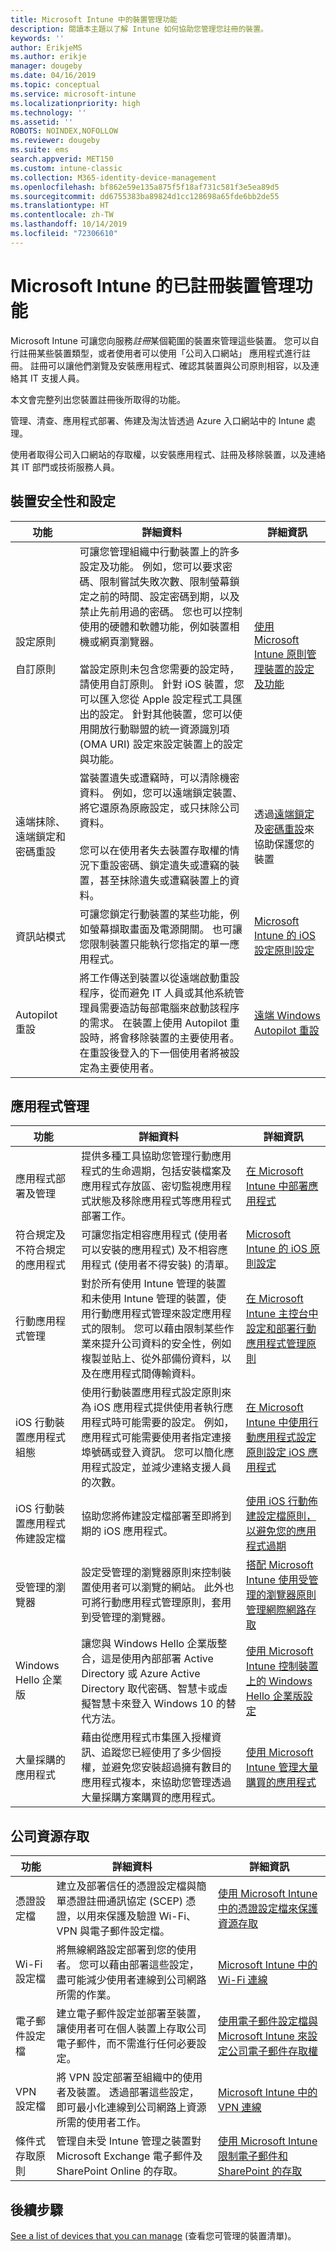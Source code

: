 ```yaml
---
title: Microsoft Intune 中的裝置管理功能
description: 閱讀本主題以了解 Intune 如何協助您管理您註冊的裝置。
keywords: ''
author: ErikjeMS
ms.author: erikje
manager: dougeby
ms.date: 04/16/2019
ms.topic: conceptual
ms.service: microsoft-intune
ms.localizationpriority: high
ms.technology: ''
ms.assetid: ''
ROBOTS: NOINDEX,NOFOLLOW
ms.reviewer: dougeby
ms.suite: ems
search.appverid: MET150
ms.custom: intune-classic
ms.collection: M365-identity-device-management
ms.openlocfilehash: bf862e59e135a875f5f18af731c581f3e5ea89d5
ms.sourcegitcommit: dd6755383ba89824d1cc128698a65fde6bb2de55
ms.translationtype: HT
ms.contentlocale: zh-TW
ms.lasthandoff: 10/14/2019
ms.locfileid: "72306610"
---
```

# <a name="enrolled-device-management-capabilities-of-microsoft-intune"></a>Microsoft Intune 的已註冊裝置管理功能

Microsoft Intune 可讓您向服務*註冊*某個範圍的裝置來管理這些裝置。 您可以自行註冊某些裝置類型，或者使用者可以使用「公司入口網站」  應用程式進行註冊。 註冊可以讓他們瀏覽及安裝應用程式、確認其裝置與公司原則相容，以及連絡其 IT 支援人員。

本文會完整列出您裝置註冊後所取得的功能。

管理、清查、應用程式部署、佈建及淘汰皆透過 Azure 入口網站中的 Intune 處理。

使用者取得公司入口網站的存取權，以安裝應用程式、註冊及移除裝置，以及連絡其 IT 部門或技術服務人員。



## <a name="device-security-and-configuration"></a>裝置安全性和設定

|功能|詳細資料|詳細資訊|
|--------------|-----------|--------------------|
|設定原則<br><br>自訂原則| 可讓您管理組織中行動裝置上的許多設定及功能。 例如，您可以要求密碼、限制嘗試失敗次數、限制螢幕鎖定之前的時間、設定密碼到期，以及禁止先前用過的密碼。 您也可以控制使用的硬體和軟體功能，例如裝置相機或網頁瀏覽器。<br><br>當設定原則未包含您需要的設定時，請使用自訂原則。 針對 iOS 裝置，您可以匯入您從 Apple 設定程式工具匯出的設定。 針對其他裝置，您可以使用開放行動聯盟的統一資源識別項 (OMA URI) 設定來設定裝置上的設定與功能。|[使用 Microsoft Intune 原則管理裝置的設定及功能](../protect/device-compliance-get-started.md)|
|遠端抹除、遠端鎖定和密碼重設|當裝置遺失或遭竊時，可以清除機密資料。 例如，您可以遠端鎖定裝置、將它還原為原廠設定，或只抹除公司資料。<br><br>您可以在使用者失去裝置存取權的情況下重設密碼、鎖定遺失或遭竊的裝置，甚至抹除遺失或遭竊裝置上的資料。|透過[遠端鎖定](../remote-actions/device-remote-lock.md)及[密碼重設](../remote-actions/device-passcode-reset.md)來協助保護您的裝置|
|資訊站模式|可讓您鎖定行動裝置的某些功能，例如螢幕擷取畫面及電源開關。 也可讓您限制裝置只能執行您指定的單一應用程式。 |[Microsoft Intune 的 iOS 設定原則設定](../configuration/device-restrictions-ios.md)|
|Autopilot 重設|將工作傳送到裝置以從遠端啟動重設程序，從而避免 IT 人員或其他系統管理員需要造訪每部電腦來啟動該程序的需求。 在裝置上使用 Autopilot 重設時，將會移除裝置的主要使用者。 在重設後登入的下一個使用者將被設定為主要使用者。|[遠端 Windows Autopilot 重設](https://docs.microsoft.com/windows/deployment/windows-autopilot/windows-autopilot-reset#reset-devices-with-remote-windows-autopilot-reset)|

## <a name="app-management"></a>應用程式管理

|功能|詳細資料|詳細資訊|
|--------------|-----------|--------------------|
|應用程式部署及管理|提供多種工具協助您管理行動應用程式的生命週期，包括安裝檔案及應用程式存放區、密切監視應用程式狀態及移除應用程式等應用程式部署工作。|[在 Microsoft Intune 中部署應用程式](../apps/apps-deploy.md)|
|符合規定及不符合規定的應用程式|可讓您指定相容應用程式 (使用者可以安裝的應用程式) 及不相容應用程式 (使用者不得安裝) 的清單。|[Microsoft Intune 的 iOS 原則設定](../configuration/device-restrictions-ios.md)|
|行動應用程式管理|對於所有使用 Intune 管理的裝置和未使用 Intune 管理的裝置，使用行動應用程式管理來設定應用程式的限制。 您可以藉由限制某些作業來提升公司資料的安全性，例如複製並貼上、從外部備份資料，以及在應用程式間傳輸資料。|[在 Microsoft Intune 主控台中設定和部署行動應用程式管理原則](../developer/app-wrapper-prepare-android.md)|
|iOS 行動裝置應用程式組態|使用行動裝置應用程式設定原則來為 iOS 應用程式提供使用者執行應用程式時可能需要的設定。 例如，應用程式可能需要使用者指定連接埠號碼或登入資訊。 您可以簡化應用程式設定，並減少連絡支援人員的次數。|[在 Microsoft Intune 中使用行動應用程式設定原則設定 iOS 應用程式](../apps/app-configuration-policies-use-ios.md)|
|iOS 行動裝置應用程式佈建設定檔|協助您將佈建設定檔部署至即將到期的 iOS 應用程式。 |[使用 iOS 行動佈建設定檔原則，以避免您的應用程式過期](../apps/app-provisioning-profile-ios.md)|
|受管理的瀏覽器|設定受管理的瀏覽器原則來控制裝置使用者可以瀏覽的網站。 此外也可將行動應用程式管理原則，套用到受管理的瀏覽器。|[搭配 Microsoft Intune 使用受管理的瀏覽器原則管理網際網路存取](../apps/app-configuration-managed-browser.md)|
|Windows Hello 企業版|讓您與 Windows Hello 企業版整合，這是使用內部部署 Active Directory 或 Azure Active Directory 取代密碼、智慧卡或虛擬智慧卡來登入 Windows 10 的替代方法。|[使用 Microsoft Intune 控制裝置上的 Windows Hello 企業版設定](../protect/windows-hello.md)|
|大量採購的應用程式|藉由從應用程式市集匯入授權資訊、追蹤您已經使用了多少個授權，並避免您安裝超過擁有數目的應用程式複本，來協助您管理透過大量採購方案購買的應用程式。|[使用 Microsoft Intune 管理大量購買的應用程式](../apps/vpp-apps.md)|

## <a name="company-resource-access"></a>公司資源存取

|功能|詳細資料|詳細資訊|
|--------------|-----------|--------------------|
|憑證設定檔|建立及部署信任的憑證設定檔與簡單憑證註冊通訊協定 (SCEP) 憑證，以用來保護及驗證 Wi-Fi、VPN 與電子郵件設定檔。|[使用 Microsoft Intune 中的憑證設定檔來保護資源存取](../protect/certificates-configure.md)|
|Wi-Fi 設定檔|將無線網路設定部署到您的使用者。 您可以藉由部署這些設定，盡可能減少使用者連線到公司網路所需的作業。|[Microsoft Intune 中的 Wi-Fi 連線](../configuration/wi-fi-settings-configure.md)|
|電子郵件設定檔|建立電子郵件設定並部署至裝置，讓使用者可在個人裝置上存取公司電子郵件，而不需進行任何必要設定。|[使用電子郵件設定檔與 Microsoft Intune 來設定公司電子郵件存取權](../configuration/email-settings-configure.md)|
|VPN 設定檔|將 VPN 設定部署至組織中的使用者及裝置。 透過部署這些設定，即可最小化連線到公司網路上資源所需的使用者工作。|[Microsoft Intune 中的 VPN 連線](../configuration/device-profiles.md#vpn)|
|條件式存取原則|管理自未受 Intune 管理之裝置對 Microsoft Exchange 電子郵件及 SharePoint Online 的存取。|[使用 Microsoft Intune 限制電子郵件和 SharePoint 的存取](../protect/app-based-conditional-access-intune.md)|

## <a name="next-steps"></a>後續步驟

[See a list of devices that you can manage](../remote-actions/device-management.md) (查看您可管理的裝置清單)。
